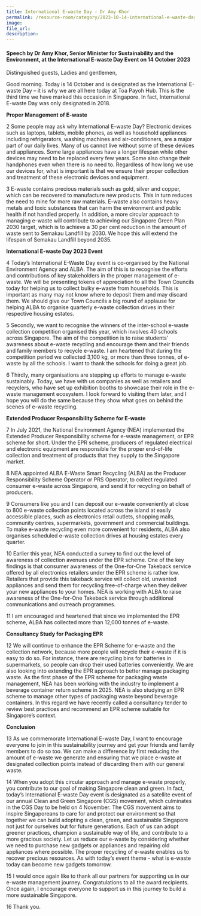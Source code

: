 ```yaml
---
title: International E-waste Day - Dr Amy Khor
permalink: /resource-room/category/2023-10-14-international-e-waste-day
image:
file_url:
description: 
---
```


#### Speech by Dr Amy Khor, Senior Minister for Sustainability and the Environment, at the International E-waste Day Event on 14 October 2023

Distinguished guests, 
Ladies and gentlemen, 

 Good morning. Today is 14 October and is designated as the International E-waste Day – it is why we are all here today  at Toa Payoh Hub. This is the third time we have marked this occasion in Singapore. In fact, International E-waste Day was only designated in 2018. 

**Proper Management of E-waste**

2 Some people may ask why International E-waste Day? Electronic devices such as laptops, tablets, mobile phones, as well as household appliances including refrigerators, washing machines and air-conditioners, are a major part of our daily lives. Many of us cannot live without some of these devices and appliances. Some large appliances have a longer lifespan while other devices may need to be replaced every few years. Some also change their handphones even when there is no need to. Regardless of how long we use our devices for, what is important is that we ensure their proper collection and treatment of these electronic devices and equipment. 

3 E-waste contains precious materials such as gold, silver and copper, which can be recovered to manufacture new products. This in turn reduces the need to mine for more raw materials. E-waste also contains heavy metals and toxic substances that can harm the environment and public health if not handled properly. In addition, a more circular approach to managing e-waste will contribute to achieving our Singapore Green Plan 2030 target, which is to achieve a 30 per cent reduction in the amount of waste sent to Semakau Landfill by 2030. We hope this will extend the lifespan of Semakau Landfill beyond 2035.

**International E-waste Day 2023 Event**

4 Today’s International E-Waste Day event is co-organised by the National Environment Agency and ALBA. The aim of this is to recognise the efforts and contributions of key stakeholders in the proper management of e-waste. We will be presenting tokens of appreciation to all the Town Councils today for helping us to collect bulky e-waste from households. This is important as many may not know where to deposit them and may discard them. We should give our Town Councils a big round of applause for helping ALBA to organise quarterly e-waste collection drives in their respective housing estates. 

5 Secondly, we want to recognise the winners of the inter-school e-waste collection competition organised this year, which involves 40 schools across Singapore. The aim of the competition is to raise students’ awareness about e-waste recycling and encourage them and their friends and family members to recycle e-waste. I am heartened that during the competition period we collected 3,100 kg, or more than three tonnes, of e-waste by all the schools. I want to thank the schools for doing a great job.  

6 Thirdly, many organisations are stepping up efforts to manage e-waste sustainably. Today, we have with us companies as well as retailers and recyclers, who have set up exhibition booths to showcase their role in the e-waste management ecosystem. I look forward to visiting them later, and I hope you will do the same because they show what goes on behind the scenes of e-waste recycling. 

**Extended Producer Responsibility Scheme for E-waste**

7 In July 2021, the National Environment Agency (NEA) implemented the Extended Producer Responsibility scheme for e-waste management, or EPR scheme for short. Under the EPR scheme, producers of regulated electrical and electronic equipment are responsible for the proper end-of-life collection and treatment of products that they supply to the Singapore market. 

8 NEA appointed ALBA E-Waste Smart Recycling (ALBA) as the Producer Responsibility Scheme Operator or PRS Operator, to collect regulated consumer e-waste across Singapore, and send it for recycling on behalf of producers. 

9 Consumers like you and I can deposit our e-waste conveniently at close to 800 e-waste collection points located across the island at easily accessible places, such as electronics retail outlets, shopping malls, community centres, supermarkets, government and commercial buildings. To make e-waste recycling even more convenient for residents, ALBA also organises scheduled e-waste collection drives at housing estates every quarter. 

10 Earlier this year, NEA conducted a survey to find out the level of awareness of collection avenues under the EPR scheme. One of the key findings is that consumer awareness of the One-for-One Takeback service offered by all electronics retailers under the EPR scheme is rather low. Retailers that provide this takeback service will collect old, unwanted appliances and send them for recycling free-of-charge when they deliver your new appliances to your homes. NEA is working with ALBA to raise awareness of the One-for-One Takeback service through additional communications and outreach programmes.

11 I am encouraged and heartened that since we implemented the EPR scheme, ALBA has collected more than 12,000 tonnes of e-waste.

**Consultancy Study for Packaging EPR**

12 We will continue to enhance the EPR Scheme for e-waste and the collection network, because more people will recycle their e-waste if it is easy to do so. For instance, there are recycling bins for batteries in supermarkets, so people can drop their used batteries conveniently. We are also looking into extending the EPR approach to better manage packaging waste. As the first phase of the EPR scheme for packaging waste management, NEA has been working with the industry to implement a beverage container return scheme in 2025. NEA is also studying an EPR scheme to manage other types of packaging waste beyond beverage containers. In this regard we have recently called a consultancy tender to review best practices and recommend an EPR scheme suitable for Singapore’s context.

**Conclusion**

13 As we commemorate International E-waste Day, I want to encourage everyone to join in this sustainability journey and get your friends and family members to do so too. We can make a difference by first reducing the amount of e-waste we generate and ensuring that we place e-waste at designated collection points instead of discarding them with our general waste. 

14 When you adopt this circular approach and manage e-waste properly, you contribute to our goal of making Singapore clean and green. In fact, today’s International E-waste Day event is designated as a satellite event of our annual Clean and Green Singapore (CGS) movement, which culminates in the CGS Day to be held on 4 November. The CGS movement aims to inspire Singaporeans to care for and protect our environment so that together we can build adopting a clean, green, and sustainable Singapore not just for ourselves but for future generations. Each of us can adopt greener practices, champion a sustainable way of life, and contribute to a more gracious society. Let us reduce our e-waste by considering whether we need to purchase new gadgets or appliances and repairing old appliances where possible. The proper recycling of e-waste enables us to recover precious resources. As with today’s event theme - what is e-waste today can become new gadgets tomorrow.   

15 I would once again like to thank all our partners for supporting us in our e-waste management journey. Congratulations to all the award recipients. Once again, I encourage everyone to support us in this journey to build a more sustainable Singapore. 

16 Thank you. 
